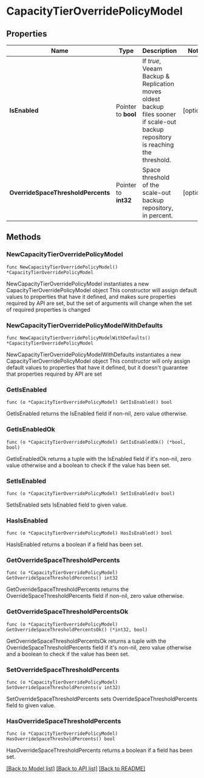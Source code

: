 # CapacityTierOverridePolicyModel

## Properties

Name | Type | Description | Notes
------------ | ------------- | ------------- | -------------
**IsEnabled** | Pointer to **bool** | If *true*, Veeam Backup &amp; Replication moves oldest backup files sooner if scale-out backup repository is reaching the threshold. | [optional] 
**OverrideSpaceThresholdPercents** | Pointer to **int32** | Space threshold of the scale-out backup repository, in percent. | [optional] 

## Methods

### NewCapacityTierOverridePolicyModel

`func NewCapacityTierOverridePolicyModel() *CapacityTierOverridePolicyModel`

NewCapacityTierOverridePolicyModel instantiates a new CapacityTierOverridePolicyModel object
This constructor will assign default values to properties that have it defined,
and makes sure properties required by API are set, but the set of arguments
will change when the set of required properties is changed

### NewCapacityTierOverridePolicyModelWithDefaults

`func NewCapacityTierOverridePolicyModelWithDefaults() *CapacityTierOverridePolicyModel`

NewCapacityTierOverridePolicyModelWithDefaults instantiates a new CapacityTierOverridePolicyModel object
This constructor will only assign default values to properties that have it defined,
but it doesn't guarantee that properties required by API are set

### GetIsEnabled

`func (o *CapacityTierOverridePolicyModel) GetIsEnabled() bool`

GetIsEnabled returns the IsEnabled field if non-nil, zero value otherwise.

### GetIsEnabledOk

`func (o *CapacityTierOverridePolicyModel) GetIsEnabledOk() (*bool, bool)`

GetIsEnabledOk returns a tuple with the IsEnabled field if it's non-nil, zero value otherwise
and a boolean to check if the value has been set.

### SetIsEnabled

`func (o *CapacityTierOverridePolicyModel) SetIsEnabled(v bool)`

SetIsEnabled sets IsEnabled field to given value.

### HasIsEnabled

`func (o *CapacityTierOverridePolicyModel) HasIsEnabled() bool`

HasIsEnabled returns a boolean if a field has been set.

### GetOverrideSpaceThresholdPercents

`func (o *CapacityTierOverridePolicyModel) GetOverrideSpaceThresholdPercents() int32`

GetOverrideSpaceThresholdPercents returns the OverrideSpaceThresholdPercents field if non-nil, zero value otherwise.

### GetOverrideSpaceThresholdPercentsOk

`func (o *CapacityTierOverridePolicyModel) GetOverrideSpaceThresholdPercentsOk() (*int32, bool)`

GetOverrideSpaceThresholdPercentsOk returns a tuple with the OverrideSpaceThresholdPercents field if it's non-nil, zero value otherwise
and a boolean to check if the value has been set.

### SetOverrideSpaceThresholdPercents

`func (o *CapacityTierOverridePolicyModel) SetOverrideSpaceThresholdPercents(v int32)`

SetOverrideSpaceThresholdPercents sets OverrideSpaceThresholdPercents field to given value.

### HasOverrideSpaceThresholdPercents

`func (o *CapacityTierOverridePolicyModel) HasOverrideSpaceThresholdPercents() bool`

HasOverrideSpaceThresholdPercents returns a boolean if a field has been set.


[[Back to Model list]](../README.md#documentation-for-models) [[Back to API list]](../README.md#documentation-for-api-endpoints) [[Back to README]](../README.md)


